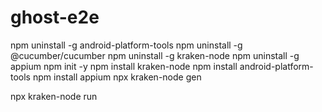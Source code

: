 # ghost-e2e

npm uninstall -g android-platform-tools
npm uninstall -g @cucumber/cucumber
npm uninstall -g kraken-node
npm uninstall -g appium
npm init -y
npm install kraken-node
npm install android-platform-tools
npm install appium
npx kraken-node gen

npx kraken-node run